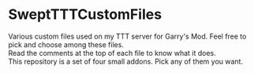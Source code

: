 # SweptTTTCustomFiles
Various custom files used on my TTT server for Garry's Mod.  Feel free to pick and choose among these files.  
Read the comments at the top of each file to know what it does.  
This repository is a set of four small addons.  Pick any of them you want.
